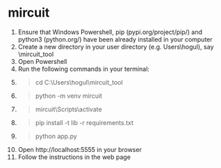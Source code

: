 # mircuit
1. Ensure that Windows Powershell, pip (pypi.org/project/pip/) and python3 (python.org/) have been already installed in your computer
2. Create a new directory in your user directory (e.g. Users\hogul), say \mircuit_tool
3. Open Powershell
4. Run the following commands in your terminal:
5. > cd C:\Users\hogul\mircuit_tool
6. > python -m venv mircuit
7. > mircuit\Scripts\activate
8. > pip install -t lib -r requirements.txt
9. > python app.py
10. Open http://localhost:5555 in your browser
11. Follow the instructions in the web page
